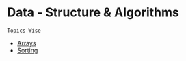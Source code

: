 # Data - Structure & Algorithms
`Topics Wise`
- [Arrays](https://github.com/Jaykant-yadav/Data-Structure-Algorithm/tree/main/DSA/Arrays)
- [Sorting](https://github.com/Jaykant-yadav/Data-Structure-Algorithm/tree/main/DSA/Sorting)

